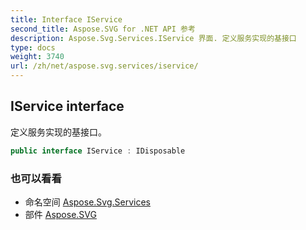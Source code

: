 ```yaml
---
title: Interface IService
second_title: Aspose.SVG for .NET API 参考
description: Aspose.Svg.Services.IService 界面. 定义服务实现的基接口
type: docs
weight: 3740
url: /zh/net/aspose.svg.services/iservice/
---
```

## IService interface

定义服务实现的基接口。

```csharp
public interface IService : IDisposable
```

### 也可以看看

* 命名空间 [Aspose.Svg.Services](../../aspose.svg.services/)
* 部件 [Aspose.SVG](../../)


